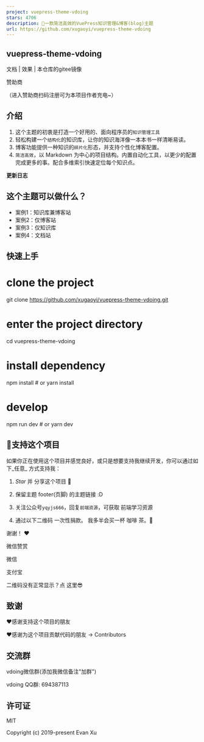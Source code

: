 ```yaml
---
project: vuepress-theme-vdoing
stars: 4706
description: 🚀一款简洁高效的VuePress知识管理&博客(blog)主题
url: https://github.com/xugaoyi/vuepress-theme-vdoing
---
```


vuepress-theme-vdoing
---------------------

文档 | 效果 | 本仓库的gitee镜像

  

赞助商

（进入赞助商扫码注册可为本项目作者充电~）

介绍
--

1.  这个主题的初衷是打造一个好用的、面向程序员的`知识管理工具`
2.  轻松构建一个`结构化`的知识库，让你的知识海洋像一本本书一样清晰易读。
3.  博客功能提供一种知识的`碎片化`形态，并支持个性化博客配置。
4.  `简洁高效`，以 Markdown 为中心的项目结构。内置自动化工具，以更少的配置完成更多的事。配合多维索引快速定位每个知识点。

**更新日志**

这个主题可以做什么？
----------

-   案例1：知识库兼博客站
-   案例2：仅博客站
-   案例3：仅知识库
-   案例4：文档站

快速上手
----

# clone the project
git clone https://github.com/xugaoyi/vuepress-theme-vdoing.git

# enter the project directory
cd vuepress-theme-vdoing

# install dependency
npm install # or yarn install

# develop
npm run dev # or yarn dev

💖支持这个项目
--------

如果你正在使用这个项目并感觉良好，或只是想要支持我继续开发，你可以通过如下_任意_ 方式支持我：

1.  _Star_ 并 分享这个项目 🚀
2.  保留主题 footer(页脚) 的主题链接 :D
3.  关注公众号`yqyjs666`，回复`前端资源`，可获取 前端学习资源

1.  通过以下二维码 一次性捐款。 我多半会买一杯 咖啡 茶。:tea:

谢谢！ ❤️

微信赞赏

微信

支付宝

二维码没有正常显示？点 这里😎

致谢
--

❤️感谢支持这个项目的朋友

❤️感谢为这个项目贡献代码的朋友 → Contributors

交流群
---

vdoing微信群(添加我微信备注"加群")

vdoing QQ群: 694387113

许可证
---

MIT

Copyright (c) 2019-present Evan Xu
